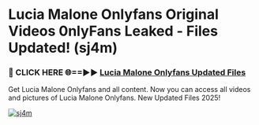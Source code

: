 # Lucia Malone Onlyfans Original Videos 0nlyFans Leaked - Files Updated! (sj4m)

<h3>🔴 CLICK HERE 🌐==►► <a href="https://tinyurl.com/4seja8ks" rel="nofollow">Lucia Malone Onlyfans Updated Files</a></h3>

Get Lucia Malone Onlyfans and all content. Now you can access all videos and pictures of Lucia Malone Onlyfans. New Updated Files 2025!

[![sj4m](https://i.imgur.com/EWjZXRe.gif)](https://tinyurl.com/4seja8ks)

